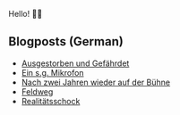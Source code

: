 Hello! 👋🏻

## Blogposts (German)
<!-- BLOG-POST-LIST:START -->
- [Ausgestorben und Gefährdet](https://maurice-renck.de/de/notes/2022/ausgestorben-und-gefaehrdet)
- [Ein s.g. Mikrofon](https://maurice-renck.de/de/notes/2022/ein-s-g-mikrofon)
- [Nach zwei Jahren wieder auf der Bühne](https://maurice-renck.de/de/blog/2022/nach-zwei-jahren-wieder-auf-der-buehne)
- [Feldweg](https://maurice-renck.de/de/notes/2022/feldweg)
- [Realitätsschock](https://maurice-renck.de/de/leseliste/realitaetsschock)
<!-- BLOG-POST-LIST:END -->

<!--
**mauricerenck/mauricerenck** is a ✨ _special_ ✨ repository because its `README.md` (this file) appears on your GitHub profile.

Here are some ideas to get you started:

- 🔭 I’m currently working on ...
- 🌱 I’m currently learning ...
- 👯 I’m looking to collaborate on ...
- 🤔 I’m looking for help with ...
- 💬 Ask me about ...
- 📫 How to reach me: ...
- 😄 Pronouns: ...
- ⚡ Fun fact: ...
-->
